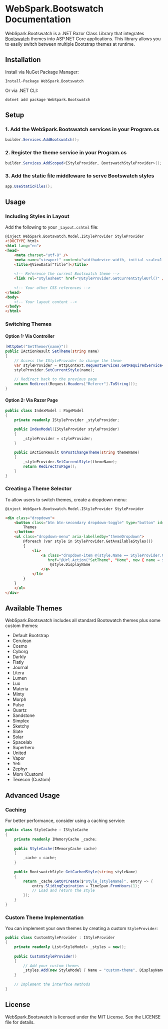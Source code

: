 # WebSpark.Bootswatch Documentation

WebSpark.Bootswatch is a .NET Razor Class Library that integrates [Bootswatch](https://bootswatch.com/) themes into ASP.NET Core applications. This library allows you to easily switch between multiple Bootstrap themes at runtime.

## Installation

Install via NuGet Package Manager:

```
Install-Package WebSpark.Bootswatch
```

Or via .NET CLI:

```
dotnet add package WebSpark.Bootswatch
```

## Setup

### 1. Add the WebSpark.Bootswatch services in your Program.cs

```csharp
builder.Services.AddBootswatch();
```

### 2. Register the theme service in your Program.cs

```csharp
builder.Services.AddScoped<IStyleProvider, BootswatchStyleProvider>();
```

### 3. Add the static file middleware to serve Bootswatch styles

```csharp
app.UseStaticFiles();
```

## Usage

### Including Styles in Layout

Add the following to your `_Layout.cshtml` file:

```html
@inject WebSpark.Bootswatch.Model.IStyleProvider StyleProvider
<!DOCTYPE html>
<html lang="en">
<head>
    <meta charset="utf-8" />
    <meta name="viewport" content="width=device-width, initial-scale=1.0" />
    <title>@ViewData["Title"]</title>
    
    <!-- Reference the current Bootswatch theme -->
    <link rel="stylesheet" href="@StyleProvider.GetCurrentStyleUrl()" />
    
    <!-- Your other CSS references -->
</head>
<body>
    <!-- Your layout content -->
</body>
</html>
```

### Switching Themes

#### Option 1: Via Controller

```csharp
[HttpGet("SetTheme/{name}")]
public IActionResult SetTheme(string name)
{
    // Access the IStyleProvider to change the theme
    var styleProvider = HttpContext.RequestServices.GetRequiredService<IStyleProvider>();
    styleProvider.SetCurrentStyle(name);
    
    // Redirect back to the previous page
    return Redirect(Request.Headers["Referer"].ToString());
}
```

#### Option 2: Via Razor Page

```csharp
public class IndexModel : PageModel
{
    private readonly IStyleProvider _styleProvider;

    public IndexModel(IStyleProvider styleProvider)
    {
        _styleProvider = styleProvider;
    }
    
    public IActionResult OnPostChangeTheme(string themeName)
    {
        _styleProvider.SetCurrentStyle(themeName);
        return RedirectToPage();
    }
}
```

### Creating a Theme Selector

To allow users to switch themes, create a dropdown menu:

```html
@inject WebSpark.Bootswatch.Model.IStyleProvider StyleProvider

<div class="dropdown">
    <button class="btn btn-secondary dropdown-toggle" type="button" id="themeDropdown" data-bs-toggle="dropdown" aria-expanded="false">
        Themes
    </button>
    <ul class="dropdown-menu" aria-labelledby="themeDropdown">
        @foreach (var style in StyleProvider.GetAvailableStyles())
        {
            <li>
                <a class="dropdown-item @(style.Name == StyleProvider.GetCurrentStyleName() ? "active" : "")" 
                   href="@Url.Action("SetTheme", "Home", new { name = style.Name })">
                    @style.DisplayName
                </a>
            </li>
        }
    }
    </ul>
</div>
```

## Available Themes

WebSpark.Bootswatch includes all standard Bootswatch themes plus some custom themes:

- Default Bootstrap
- Cerulean
- Cosmo
- Cyborg
- Darkly
- Flatly
- Journal
- Litera
- Lumen
- Lux
- Materia
- Minty
- Morph
- Pulse
- Quartz
- Sandstone
- Simplex
- Sketchy
- Slate
- Solar
- Spacelab
- Superhero
- United
- Vapor
- Yeti
- Zephyr
- Mom (Custom)
- Texecon (Custom)

## Advanced Usage

### Caching

For better performance, consider using a caching service:

```csharp
public class StyleCache : IStyleCache
{
    private readonly IMemoryCache _cache;
    
    public StyleCache(IMemoryCache cache)
    {
        _cache = cache;
    }
    
    public BootswatchStyle GetCachedStyle(string styleName)
    {
        return _cache.GetOrCreate($"style_{styleName}", entry => {
            entry.SlidingExpiration = TimeSpan.FromHours(1);
            // Load and return the style
        });
    }
}
```

### Custom Theme Implementation

You can implement your own themes by creating a custom `StyleProvider`:

```csharp
public class CustomStyleProvider : IStyleProvider
{
    private readonly List<StyleModel> _styles = new();
    
    public CustomStyleProvider()
    {
        // Add your custom themes
        _styles.Add(new StyleModel { Name = "custom-theme", DisplayName = "Custom Theme", Url = "/css/custom-theme.css" });
    }
    
    // Implement the interface methods
}
```

## License

WebSpark.Bootswatch is licensed under the MIT License. See the LICENSE file for details.
